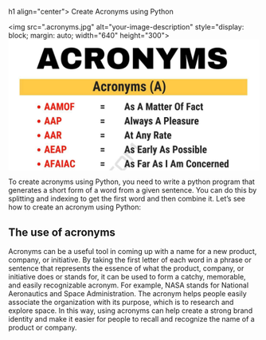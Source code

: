 h1 align="center"> Create Acronyms using Python</h1>

<img src=".acronyms.jpg" alt="your-image-description" style="display: block; margin: auto; width="640"
         height="300">
<img src=".acronyms.jpg" alt="image" style="display: block; margin: auto;">
<p>
To create acronyms using Python, you need to write a python program that generates a short form of a word from a given sentence. You can do this by splitting and indexing to get the first word and then combine it. Let’s see how to create an acronym using Python:
</p>
<h2> The use of acronyms </h2>
<p> 
Acronyms can be a useful tool in coming up with a name for a new product, company, or initiative. By taking the first letter of each word in a phrase or sentence that represents the essence of what the product, company, or initiative does or stands for, it can be used to form a catchy, memorable, and easily recognizable acronym. For example, NASA stands for National Aeronautics and Space Administration. The acronym helps people easily associate the organization with its purpose, which is to research and explore space. In this way, using acronyms can help create a strong brand identity and make it easier for people to recall and recognize the name of a product or company.
</p>
